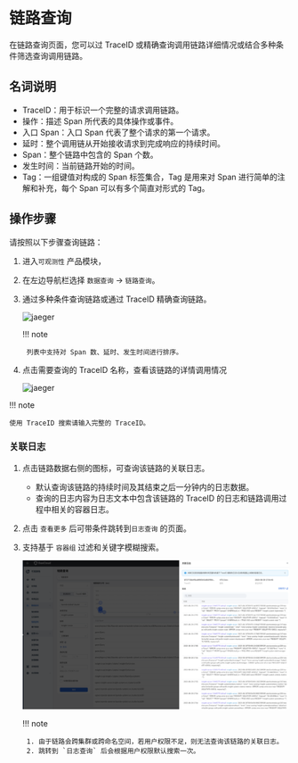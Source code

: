 # 链路查询

在链路查询页面，您可以过 TraceID 或精确查询调用链路详细情况或结合多种条件筛选查询调用链路。

## 名词说明

- TraceID：用于标识一个完整的请求调用链路。
- 操作：描述 Span 所代表的具体操作或事件。
- 入口 Span：入口 Span 代表了整个请求的第一个请求。
- 延时：整个调用链从开始接收请求到完成响应的持续时间。
- Span：整个链路中包含的 Span 个数。
- 发生时间：当前链路开始的时间。
- Tag：一组键值对构成的 Span 标签集合，Tag 是用来对 Span 进行简单的注解和补充，每个 Span 可以有多个简直对形式的 Tag。

## 操作步骤

请按照以下步骤查询链路：

1. 进入`可观测性` 产品模块，
2. 在左边导航栏选择 `数据查询` -> `链路查询`。
3. 通过多种条件查询链路或通过 TraceID 精确查询链路。

    ![jaeger](https://docs.daocloud.io/daocloud-docs-images/docs/zh/docs/insight/images/trace01.png)

    !!! note

        列表中支持对 Span 数、延时、发生时间进行排序。

4. 点击需要查询的 TraceID 名称，查看该链路的详情调用情况

    ![jaeger](https://docs.daocloud.io/daocloud-docs-images/docs/insight/images/trace02.png)

!!! note

    使用 TraceID 搜索请输入完整的 TraceID。

### 关联日志

1. 点击链路数据右侧的图标，可查询该链路的关联日志。

    - 默认查询该链路的持续时间及其结束之后一分钟内的日志数据。
    - 查询的日志内容为日志文本中包含该链路的 TraceID 的日志和链路调用过程中相关的容器日志。
  
2. 点击 `查看更多` 后可带条件跳转到`日志查询` 的页面。
3. 支持基于 `容器组` 过滤和关键字模糊搜索。

    ![tracelog](../../images/tracelog.png)

    !!! note

        1. 由于链路会跨集群或跨命名空间，若用户权限不足，则无法查询该链路的关联日志。
        2. 跳转到 `日志查询` 后会根据用户权限默认搜索一次。
